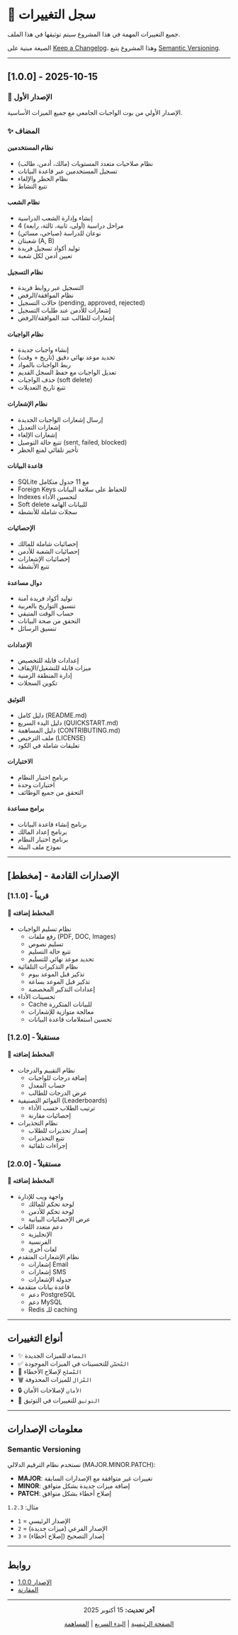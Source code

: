 # 📝 سجل التغييرات

جميع التغييرات المهمة في هذا المشروع سيتم توثيقها في هذا الملف.

الصيغة مبنية على [Keep a Changelog](https://keepachangelog.com/ar/1.0.0/)،
وهذا المشروع يتبع [Semantic Versioning](https://semver.org/lang/ar/).

---

## [1.0.0] - 2025-10-15

### 🎉 الإصدار الأول

الإصدار الأولي من بوت الواجبات الجامعي مع جميع الميزات الأساسية.

### ✨ المضاف

#### نظام المستخدمين
- نظام صلاحيات متعدد المستويات (مالك، أدمن، طالب)
- تسجيل المستخدمين عبر قاعدة البيانات
- نظام الحظر والإلغاء
- تتبع النشاط

#### نظام الشعب
- إنشاء وإدارة الشعب الدراسية
- 4 مراحل دراسية (أولى، ثانية، ثالثة، رابعة)
- نوعان للدراسة (صباحي، مسائي)
- شعبتان (A, B)
- توليد أكواد تسجيل فريدة
- تعيين أدمن لكل شعبة

#### نظام التسجيل
- التسجيل عبر روابط فريدة
- نظام الموافقة/الرفض
- حالات التسجيل (pending, approved, rejected)
- إشعارات للأدمن عند طلبات التسجيل
- إشعارات للطالب عند الموافقة/الرفض

#### نظام الواجبات
- إنشاء واجبات جديدة
- تحديد موعد نهائي دقيق (تاريخ + وقت)
- ربط الواجبات بالمواد
- تعديل الواجبات مع حفظ السجل القديم
- حذف الواجبات (soft delete)
- تتبع تاريخ التعديلات

#### نظام الإشعارات
- إرسال إشعارات الواجبات الجديدة
- إشعارات التعديل
- إشعارات الإلغاء
- تتبع حالة التوصيل (sent, failed, blocked)
- تأخير تلقائي لمنع الحظر

#### قاعدة البيانات
- SQLite مع 11 جدول متكامل
- Foreign Keys للحفاظ على سلامة البيانات
- Indexes لتحسين الأداء
- Soft delete للبيانات الهامة
- سجلات شاملة للأنشطة

#### الإحصائيات
- إحصائيات شاملة للمالك
- إحصائيات الشعبة للأدمن
- إحصائيات الإشعارات
- تتبع الأنشطة

#### دوال مساعدة
- توليد أكواد فريدة آمنة
- تنسيق التواريخ بالعربية
- حساب الوقت المتبقي
- التحقق من صحة البيانات
- تنسيق الرسائل

#### الإعدادات
- إعدادات قابلة للتخصيص
- ميزات قابلة للتشغيل/الإيقاف
- إدارة المنطقة الزمنية
- تكوين السجلات

#### التوثيق
- دليل كامل (README.md)
- دليل البدء السريع (QUICKSTART.md)
- دليل المساهمة (CONTRIBUTING.md)
- ملف الترخيص (LICENSE)
- تعليقات شاملة في الكود

#### الاختبارات
- برنامج اختبار النظام
- اختبارات وحدة
- التحقق من جميع الوظائف

#### برامج مساعدة
- برنامج إنشاء قاعدة البيانات
- برنامج إعداد المالك
- برنامج اختبار النظام
- نموذج ملف البيئة

---

## [مخطط] - الإصدارات القادمة

### [1.1.0] - قريباً

#### 📝 المخطط إضافته
- نظام تسليم الواجبات
  - رفع ملفات (PDF, DOC, Images)
  - تسليم نصوص
  - تتبع حالة التسليم
  - تحديد موعد نهائي للتسليم
- نظام التذكيرات التلقائية
  - تذكير قبل الموعد بيوم
  - تذكير قبل الموعد بساعة
  - إعدادات التذكير المخصصة
- تحسينات الأداء
  - Cache للبيانات المتكررة
  - معالجة متوازية للإشعارات
  - تحسين استعلامات قاعدة البيانات

### [1.2.0] - مستقبلاً

#### 📝 المخطط إضافته
- نظام التقييم والدرجات
  - إضافة درجات للواجبات
  - حساب المعدل
  - عرض الدرجات للطالب
- القوائم التصنيفية (Leaderboards)
  - ترتيب الطلاب حسب الأداء
  - إحصائيات مقارنة
- نظام التحذيرات
  - إصدار تحذيرات للطلاب
  - تتبع التحذيرات
  - إجراءات تلقائية

### [2.0.0] - مستقبلاً

#### 📝 المخطط إضافته
- واجهة ويب للإدارة
  - لوحة تحكم للمالك
  - لوحة تحكم للأدمن
  - عرض الإحصائيات البيانية
- دعم متعدد اللغات
  - الإنجليزية
  - الفرنسية
  - لغات أخرى
- نظام الإشعارات المتقدم
  - إشعارات Email
  - إشعارات SMS
  - جدولة الإشعارات
- قاعدة بيانات متقدمة
  - دعم PostgreSQL
  - دعم MySQL
  - Redis للـ caching

---

## أنواع التغييرات

- ✨ `المضاف` للميزات الجديدة
- ✅ `المُحسّن` للتحسينات في الميزات الموجودة
- 🐛 `المُصلح` لإصلاح الأخطاء
- 🗑️ `المُزال` للميزات المحذوفة
- 🔒 `الأمان` لإصلاحات الأمان
- 📝 `التوثيق` للتغييرات في التوثيق

---

## معلومات الإصدارات

### Semantic Versioning

نستخدم نظام الترقيم الدلالي (MAJOR.MINOR.PATCH):

- **MAJOR**: تغييرات غير متوافقة مع الإصدارات السابقة
- **MINOR**: إضافة ميزات جديدة بشكل متوافق
- **PATCH**: إصلاح أخطاء بشكل متوافق

مثال: `1.2.3`
- `1` = الإصدار الرئيسي
- `2` = الإصدار الفرعي (ميزات جديدة)
- `3` = إصدار التصحيح (إصلاح أخطاء)

---

## روابط

- [الإصدار 1.0.0](https://github.com/your-repo/university-bot/releases/tag/v1.0.0)
- [المقارنة](https://github.com/your-repo/university-bot/compare/v1.0.0...HEAD)

---

<div align="center">

**آخر تحديث:** 15 أكتوبر 2025

[الصفحة الرئيسية](README.md) | [البدء السريع](QUICKSTART.md) | [المساهمة](CONTRIBUTING.md)

</div>

